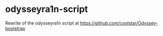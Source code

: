 # odysseyra1n-script
Rewrite of the odysseyra1n script at https://github.com/coolstar/Odyssey-bootstrap
